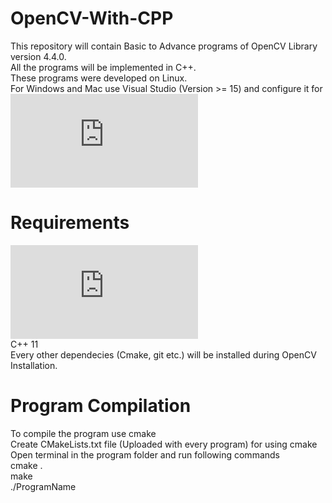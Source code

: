 # OpenCV-With-CPP
  This repository will contain Basic to Advance programs of OpenCV Library version 4.4.0.  
  All the programs will be implemented in C++.  
  These programs were developed on Linux.  
  For Windows and Mac use Visual Studio (Version >= 15) and configure it for ![OpenCV](https://docs.opencv.org/master/d3/d52/tutorial_windows_install.html)  
  
# Requirements
  ![Install OpenCV 4.4.0](https://docs.opencv.org/master/d7/d9f/tutorial_linux_install.html)  
   C++ 11  
   Every other dependecies (Cmake, git etc.) will be installed during OpenCV Installation. 

# Program Compilation
  To compile the program use cmake  
  Create CMakeLists.txt file (Uploaded with every program) for using cmake  
  Open terminal in the program folder and run following commands  
  cmake .  
  make  
  ./ProgramName <Inputs if needed>
